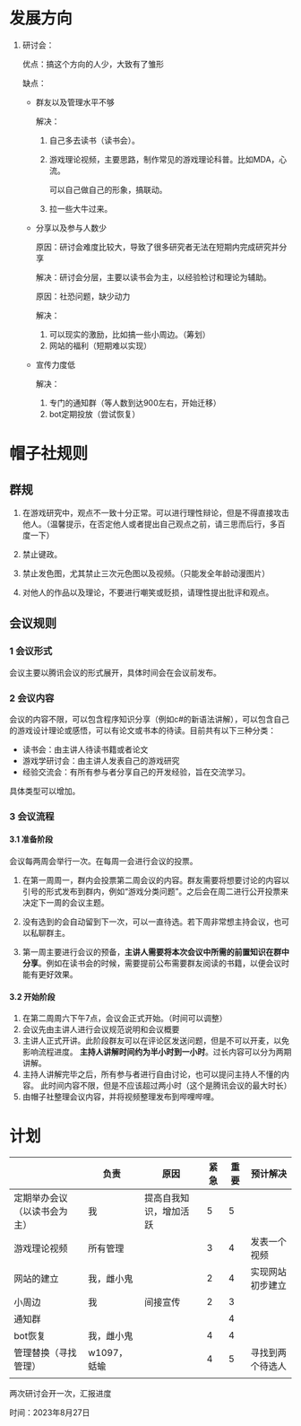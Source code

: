 # 发展方向

1. 研讨会：

   优点：搞这个方向的人少，大致有了雏形

   缺点：

   - 群友以及管理水平不够

     解决：

     1. 自己多去读书（读书会）。

     2. 游戏理论视频，主要思路，制作常见的游戏理论科普。比如MDA，心流。

        可以自己做自己的形象，搞联动。

     3. 拉一些大牛过来。

   - 分享以及参与人数少

     原因：研讨会难度比较大，导致了很多研究者无法在短期内完成研究并分享

     解决：研讨会分层，主要以读书会为主，以经验检讨和理论为辅助。

     

     原因：社恐问题，缺少动力

     解决：

     1. 可以现实的激励，比如搞一些小周边。（筹划）
     2. 网站的福利（短期难以实现）

     

   - 宣传力度低

     解决：

     1. 专门的通知群（等人数到达900左右，开始迁移）
     2. bot定期投放（尝试恢复）

     

   





# 帽子社规则



## 群规

1. 在游戏研究中，观点不一致十分正常。可以进行理性辩论，但是不得直接攻击他人。（温馨提示，在否定他人或者提出自己观点之前，请三思而后行，多百度一下）

2. 禁止键政。

3. 禁止发色图，尤其禁止三次元色图以及视频。（只能发全年龄动漫图片）

4. 对他人的作品以及理论，不要进行嘲笑或贬损，请理性提出批评和观点。

   





## 会议规则

### 1 会议形式

会议主要以腾讯会议的形式展开，具体时间会在会议前发布。

### 2 会议内容

会议的内容不限，可以包含程序知识分享（例如c#的新语法讲解），可以包含自己的游戏设计理论或感悟，可以有论文或书本的待读。目前共有以下三种分类：

- 读书会：由主讲人待读书籍或者论文
- 游戏学研讨会：由主讲人发表自己的游戏研究
- 经验交流会：有所有参与者分享自己的开发经验，旨在交流学习。

具体类型可以增加。



### 3 会议流程

#### 3.1 准备阶段

会议每两周会举行一次。在每周一会进行会议的投票。

1. 在第一周周一，群内会投票第二周会议的内容。群友需要将想要讨论的内容以引号的形式发布到群内，例如“游戏分类问题”。之后会在周二进行公开投票来决定下一周的会议主题。

2. 没有选到的会自动留到下一次，可以一直待选。若下周非常想主持会议，也可以私聊群主。

3. 第一周主要进行会议的预备，**主讲人需要将本次会议中所需的前置知识在群中分享**。例如在读书会的时候，需要提前公布需要群友阅读的书籍，以便会议时能有更好效果。

   

#### 3.2 开始阶段

1. 在第二周周六下午7点，会议会正式开始。（时间可以调整）
2. 会议先由主讲人进行会议规范说明和会议概要
3. 主讲人正式开讲。此阶段群友可以在评论区发送问题，但是不可以开麦，以免影响流程进度。 **主持人讲解时间约为半小时到一小时**。过长内容可以分为两期讲解。
4. 主持人讲解完毕之后，所有参与者进行自由讨论，也可以提问主持人不懂的内容。 此时间内容不限，但是不应该超过两小时（这个是腾讯会议的最大时长）
5. 由帽子社整理会议内容，并将视频整理发布到哔哩哔哩。









# 计划



|                              | 负责        | 原因                   | 紧急 | 重要 | 预计解决         |
| ---------------------------- | ----------- | ---------------------- | ---- | ---- | ---------------- |
| 定期举办会议（以读书会为主） | 我          | 提高自我知识，增加活跃 | 5    | 5    |                  |
| 游戏理论视频                 | 所有管理    |                        | 3    | 4    | 发表一个视频     |
| 网站的建立                   | 我，雌小鬼  |                        | 2    | 4    | 实现网站初步建立 |
| 小周边                       | 我          | 间接宣传               | 2    | 3    |                  |
| 通知群                       |             |                        |      | 4    |                  |
| bot恢复                      | 我，雌小鬼  |                        | 4    | 4    |                  |
| 管理替换（寻找管理）         | w1097，蛞蝓 |                        | 4    | 5    | 寻找到两个待选人 |
|                              |             |                        |      |      |                  |



两次研讨会开一次，汇报进度





时间：2023年8月27日
